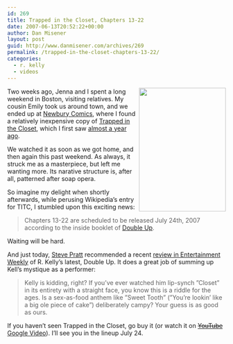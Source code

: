 ```yaml
---
id: 269
title: Trapped in the Closet, Chapters 13-22
date: 2007-06-13T20:52:22+00:00
author: Dan Misener
layout: post
guid: http://www.danmisener.com/archives/269
permalink: /trapped-in-the-closet-chapters-13-22/
categories:
  - r. kelly
  - videos
---
```

<img src="http://upload.wikimedia.org/wikipedia/en/thumb/4/48/Trappedintheclosetdvdcover.jpg/200px-Trappedintheclosetdvdcover.jpg" align="right" height="285" width="200" />Two weeks ago, Jenna and I spent a long weekend in Boston, visiting relatives. My cousin Emily took us around town, and we ended up at [Newbury Comics](http://www.newburycomics.com/), where I found a relatively inexpensive copy of [Trapped in the Closet](http://en.wikipedia.org/wiki/Trapped_in_the_Closet), which I first saw [almost a year ago](http://misener.org/archives/197).

We watched it as soon as we got home, and then again this past weekend. As always, it struck me as a masterpiece, but left me wanting more. Its narative structure is, after all, patterned after soap opera.

So imagine my delight when shortly afterwards, while perusing Wikipedia&#8217;s entry for TITC, I stumbled upon this exciting news:

[<span title="This claim needs references to reliable sources since February 2007" style="white-space: nowrap"></span>](http://en.wikipedia.org/wiki/Wikipedia:Citing_sources "Wikipedia:Citing sources")

> Chapters 13-22 are scheduled to be released July 24th, 2007 according to the inside booklet of [Double Up](http://en.wikipedia.org/wiki/Double_Up "Double Up").

Waiting will be hard.

And just today, [Steve Pratt](http://stevepratt.typepad.com/) recommended a recent [review in Entertainment Weekly](http://www.ew.com/ew/article/0,,20039780,00.html) of R. Kelly&#8217;s latest, Double Up. It does a great job of summing up Kell&#8217;s mystique as a performer:

> Kelly is kidding, right? If you&#8217;ve ever watched him lip-synch &#8221;Closet&#8221; in its entirety with a straight face, you know this is a riddle for the ages. Is a sex-as-food anthem like &#8221;Sweet Tooth&#8221; (&#8221;You&#8217;re lookin&#8217; like a big ole piece of cake&#8221;) deliberately campy? Your guess is as good as ours.

If you haven&#8217;t seen Trapped in the Closet, go buy it (or watch it on <strike>[YouTube](http://youtube.com/view_play_list?p=026150F42E5D7A06)</strike> [Google Video](http://video.google.com/videoplay?docid=2969374583886026984)). I&#8217;ll see you in the lineup July 24.